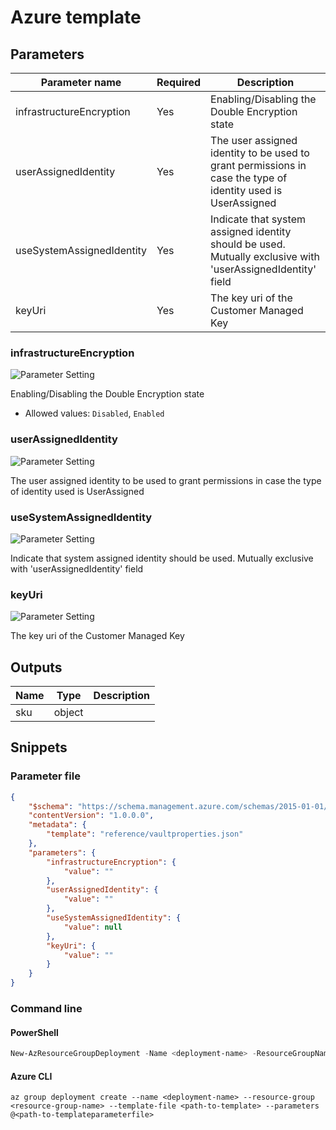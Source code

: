 # Azure template

## Parameters

Parameter name | Required | Description
-------------- | -------- | -----------
infrastructureEncryption | Yes      | Enabling/Disabling the Double Encryption state
userAssignedIdentity | Yes      | The user assigned identity to be used to grant permissions in case the type of identity used is UserAssigned
useSystemAssignedIdentity | Yes      | Indicate that system assigned identity should be used. Mutually exclusive with 'userAssignedIdentity' field
keyUri         | Yes      | The key uri of the Customer Managed Key

### infrastructureEncryption

![Parameter Setting](https://img.shields.io/badge/parameter-required-orange?style=flat-square)

Enabling/Disabling the Double Encryption state

- Allowed values: `Disabled`, `Enabled`

### userAssignedIdentity

![Parameter Setting](https://img.shields.io/badge/parameter-required-orange?style=flat-square)

The user assigned identity to be used to grant permissions in case the type of identity used is UserAssigned

### useSystemAssignedIdentity

![Parameter Setting](https://img.shields.io/badge/parameter-required-orange?style=flat-square)

Indicate that system assigned identity should be used. Mutually exclusive with 'userAssignedIdentity' field

### keyUri

![Parameter Setting](https://img.shields.io/badge/parameter-required-orange?style=flat-square)

The key uri of the Customer Managed Key

## Outputs

Name | Type | Description
---- | ---- | -----------
sku  | object |

## Snippets

### Parameter file

```json
{
    "$schema": "https://schema.management.azure.com/schemas/2015-01-01/deploymentParameters.json#",
    "contentVersion": "1.0.0.0",
    "metadata": {
        "template": "reference/vaultproperties.json"
    },
    "parameters": {
        "infrastructureEncryption": {
            "value": ""
        },
        "userAssignedIdentity": {
            "value": ""
        },
        "useSystemAssignedIdentity": {
            "value": null
        },
        "keyUri": {
            "value": ""
        }
    }
}
```

### Command line

#### PowerShell

```powershell
New-AzResourceGroupDeployment -Name <deployment-name> -ResourceGroupName <resource-group-name> -TemplateFile <path-to-template> -TemplateParameterFile <path-to-templateparameter>
```

#### Azure CLI

```text
az group deployment create --name <deployment-name> --resource-group <resource-group-name> --template-file <path-to-template> --parameters @<path-to-templateparameterfile>
```
